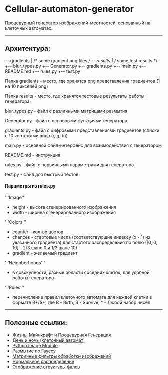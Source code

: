# Cellular-automaton-generator

Процедурный генератор изображений-местностей, основанный на клеточных автоматах.

---
## Архитектура:


\-- gradients
|   /* some gradient.png files */
\-- results
|   /* some test results */
+-- blur_types.py
+-- Generator.py
+-- gradients.py
+-- main.py
+-- README.md
+-- rules.py
+-- test.py


Папка gradients - место, где хранятся png представления градиентов (1 на 10 пикселей png)

Папка results - место, где хранятся тестовые результаты работы генератора

blur_types.py - файл с различными матрицами размытия

Generator.py - файл с основными функциями генератора

gradients.py - файл с цифровыми представлениями градиентов (списки с 10 кортежами вида (r, g, b))

main.py - основной файл-интерфейс для взаимодействия с генератором

README.md - инструкция

rules.py - файл с первичными параметрами для генератора

test.py - файл для быстрый тестов

#### Параметры из rules.py

'''Image'''
- height - высота сгенерированного изображения
- width - ширина сгенерированного изображения

'''Colors'''
- counter - кол-во цветов
- chances - стартовые числа (соответствующие индексу (x - 1) из указанного градиента) для стартого распределения по полю ([0, 0, 10] - 2/3 шанс 0 и 1/3 шанс 10)
- gradient - желаемый градиент

'''Neighborhoods'''
- в совокупности, разные области соседних клеток, для удобной работы генератора

'''Rules'''
- перечисление правил клеточного автомата для каждой клетки в формате B\*/S\*, где B - Birth, S - Survive, \* - Любой набор чисел

---
## Полезные ссылки:

- [Жизнь, Майнкрафт и Процедурная Генерация](https://www.youtube.com/watch?v=YtXvqJzKL70 "Видео про использование клеточных автоматов в генерации местности и тп")
- [День и ночь (клеточный автомат)](https://ru.wikipedia.org/wiki/%D0%94%D0%B5%D0%BD%D1%8C_%D0%B8_%D0%BD%D0%BE%D1%87%D1%8C_(%D0%BA%D0%BB%D0%B5%D1%82%D0%BE%D1%87%D0%BD%D1%8B%D0%B9_%D0%B0%D0%B2%D1%82%D0%BE%D0%BC%D0%B0%D1%82) "Статья в википедии")
- [Python Image Module](https://pillow.readthedocs.io/en/stable/reference/Image.html "Встроенный модуль Python для обработки изображений")
- [Размытие по Гауссу](https://ru.wikipedia.org/wiki/%D0%A0%D0%B0%D0%B7%D0%BC%D1%8B%D1%82%D0%B8%D0%B5_%D0%BF%D0%BE_%D0%93%D0%B0%D1%83%D1%81%D1%81%D1%83 "Статья в википедии")
- [Матричные фильтры обработки изображений](https://habr.com/ru/articles/142818/ "Статья на хабре")
- [Нормальное распределение](https://ru.wikipedia.org/wiki/%D0%9D%D0%BE%D1%80%D0%BC%D0%B0%D0%BB%D1%8C%D0%BD%D0%BE%D0%B5_%D1%80%D0%B0%D1%81%D0%BF%D1%80%D0%B5%D0%B4%D0%B5%D0%BB%D0%B5%D0%BD%D0%B8%D0%B5 "Статья в википедии")
- [Отображение структуры фалов](https://bobbyhadz.com/blog/markdown-display-directory-and-file-structure "Статья")
